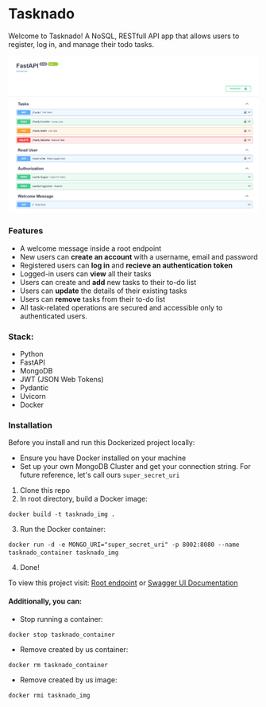 # Tasknado

Welcome to Tasknado! A NoSQL, RESTfull API app that allows users to register, log in, and manage their todo tasks.

![Screenshot of an app](imgs/screenshot.png)

### Features

- A welcome message inside a root endpoint
- New users can **create an account** with a username, email and password
- Registered users can **log in** and **recieve an authentication token**
- Logged-in users can **view** all their tasks
- Users can create and **add** new tasks to their to-do list
- Users can **update** the details of their existing tasks
- Users can **remove** tasks from their to-do list
- All task-related operations are secured and accessible only to authenticated users.

### Stack:

- Python
- FastAPI
- MongoDB 
- JWT (JSON Web Tokens)
- Pydantic
- Uvicorn
- Docker

### Installation

Before you install and run this Dockerized project locally:

- Ensure you have Docker installed on your machine
- Set up your own MongoDB Cluster and get your connection string. For future reference, let's call ours `super_secret_uri`

1. Clone this repo
2. In root directory, build a Docker image:
```
docker build -t tasknado_img .
```
3. Run the Docker container:
```
docker run -d -e MONGO_URI="super_secret_uri" -p 8002:8080 --name tasknado_container tasknado_img
```
4. Done!

To view this project visit: [Root endpoint](http://localhost:8002/) or [Swagger UI Documentation](http://localhost:8002/docs)

#### Additionally, you can:

- Stop running a container:
```
docker stop tasknado_container
```
- Remove created by us container:
```
docker rm tasknado_container
```
- Remove created by us image:
```
docker rmi tasknado_img
```

